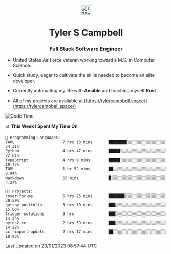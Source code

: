 <p align="center">
<a href="https://www.linkedin.com/in/t36campbell" target="blank"><img align="center" src="https://ik.imagekit.io/t36campbell/Portfolio/linkedin.png.original_m8bbGgPh6.png" alt="t36campbell" height="30" width="30" /></a>
</p>
<h1 align="center">Tyler S Campbell</h1>
<h3 align="center">Full Stack Software Engineer</h3>

* United States Air Force veteran working toward a M.S. in Computer Science.

* Quick study, eager to cultivate the skills needed to become an elite developer.

* Currently automating my life with **Ansible** and teaching myself **Rust**

* All of my projects are available at [https://tylercampbell.space/](https://tylercampbell.space/)

<!--START_SECTION:waka-->
![Code Time](http://img.shields.io/badge/Code%20Time-2%2C115%20hrs%2031%20mins-blue)

📊 **This Week I Spent My Time On** 

```text
💬 Programming Languages: 
YAML                     7 hrs 13 mins       ████████░░░░░░░░░░░░░░░░░   34.31% 
Python                   4 hrs 47 mins       █████░░░░░░░░░░░░░░░░░░░░   22.81% 
TypeScript               4 hrs 9 mins        █████░░░░░░░░░░░░░░░░░░░░   19.75% 
TOML                     1 hr 52 mins        ██░░░░░░░░░░░░░░░░░░░░░░░   8.94% 
Markdown                 55 mins             █░░░░░░░░░░░░░░░░░░░░░░░░   4.37%

🐱‍💻 Projects: 
cover-for-me             6 hrs 26 mins       ███████░░░░░░░░░░░░░░░░░░   30.59% 
gatsby-portfolio         3 hrs 10 mins       ███░░░░░░░░░░░░░░░░░░░░░░   15.06% 
trigger-solutions        3 hrs               ███░░░░░░░░░░░░░░░░░░░░░░   14.34% 
pytos2-ce                2 hrs 59 mins       ███░░░░░░░░░░░░░░░░░░░░░░   14.22% 
ccf-import-update        2 hrs 17 mins       ██░░░░░░░░░░░░░░░░░░░░░░░   10.93%

```


 Last Updated on 23/01/2023 06:57:44 UTC
<!--END_SECTION:waka-->
